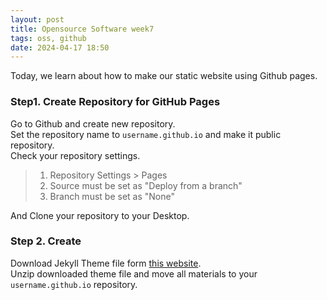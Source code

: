 ```yaml
---
layout: post
title: Opensource Software week7
tags: oss, github
date: 2024-04-17 18:50 
---
```


Today, we learn about how to make our static website using Github pages.

### Step1. Create Repository for GitHub Pages  

Go to Github and create new repository.  
Set the repository name to `username.github.io` and make it public repository.  
Check your repository settings.  

> 1. Repository Settings > Pages  
> 2. Source must be set as "Deploy from a branch"  
> 3. Branch must be set as "None"  

 
And Clone your repository to your Desktop.  


### Step 2. Create  
Download Jekyll Theme file form [this website](http://jekyllthemes.org).  
Unzip downloaded theme file and move all materials to your `username.github.io` repository.